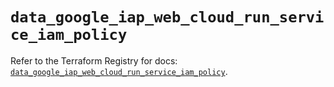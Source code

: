 # `data_google_iap_web_cloud_run_service_iam_policy`

Refer to the Terraform Registry for docs: [`data_google_iap_web_cloud_run_service_iam_policy`](https://registry.terraform.io/providers/hashicorp/google-beta/6.34.0/docs/data-sources/google_iap_web_cloud_run_service_iam_policy).
